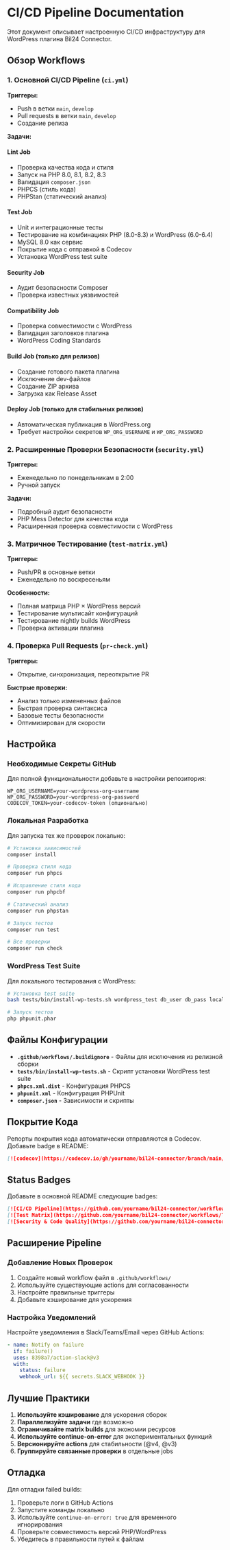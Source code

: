 # CI/CD Pipeline Documentation

Этот документ описывает настроенную CI/CD инфраструктуру для WordPress плагина Bil24 Connector.

## Обзор Workflows

### 1. Основной CI/CD Pipeline (`ci.yml`)

**Триггеры:**
- Push в ветки `main`, `develop`
- Pull requests в ветки `main`, `develop`
- Создание релиза

**Задачи:**

#### Lint Job
- Проверка качества кода и стиля
- Запуск на PHP 8.0, 8.1, 8.2, 8.3
- Валидация `composer.json`
- PHPCS (стиль кода)
- PHPStan (статический анализ)

#### Test Job
- Unit и интеграционные тесты
- Тестирование на комбинациях PHP (8.0-8.3) и WordPress (6.0-6.4)
- MySQL 8.0 как сервис
- Покрытие кода с отправкой в Codecov
- Установка WordPress test suite

#### Security Job
- Аудит безопасности Composer
- Проверка известных уязвимостей

#### Compatibility Job
- Проверка совместимости с WordPress
- Валидация заголовков плагина
- WordPress Coding Standards

#### Build Job (только для релизов)
- Создание готового пакета плагина
- Исключение dev-файлов
- Создание ZIP архива
- Загрузка как Release Asset

#### Deploy Job (только для стабильных релизов)
- Автоматическая публикация в WordPress.org
- Требует настройки секретов `WP_ORG_USERNAME` и `WP_ORG_PASSWORD`

### 2. Расширенные Проверки Безопасности (`security.yml`)

**Триггеры:**
- Еженедельно по понедельникам в 2:00
- Ручной запуск

**Задачи:**
- Подробный аудит безопасности
- PHP Mess Detector для качества кода
- Расширенная проверка совместимости с WordPress

### 3. Матричное Тестирование (`test-matrix.yml`)

**Триггеры:**
- Push/PR в основные ветки
- Еженедельно по воскресеньям

**Особенности:**
- Полная матрица PHP × WordPress версий
- Тестирование мультисайт конфигураций
- Тестирование nightly builds WordPress
- Проверка активации плагина

### 4. Проверка Pull Requests (`pr-check.yml`)

**Триггеры:**
- Открытие, синхронизация, переоткрытие PR

**Быстрые проверки:**
- Анализ только измененных файлов
- Быстрая проверка синтаксиса
- Базовые тесты безопасности
- Оптимизирован для скорости

## Настройка

### Необходимые Секреты GitHub

Для полной функциональности добавьте в настройки репозитория:

```
WP_ORG_USERNAME=your-wordpress-org-username
WP_ORG_PASSWORD=your-wordpress-org-password
CODECOV_TOKEN=your-codecov-token (опционально)
```

### Локальная Разработка

Для запуска тех же проверок локально:

```bash
# Установка зависимостей
composer install

# Проверка стиля кода
composer run phpcs

# Исправление стиля кода
composer run phpcbf

# Статический анализ
composer run phpstan

# Запуск тестов
composer run test

# Все проверки
composer run check
```

### WordPress Test Suite

Для локального тестирования с WordPress:

```bash
# Установка test suite
bash tests/bin/install-wp-tests.sh wordpress_test db_user db_pass localhost latest

# Запуск тестов
php phpunit.phar
```

## Файлы Конфигурации

- **`.github/workflows/.buildignore`** - Файлы для исключения из релизной сборки
- **`tests/bin/install-wp-tests.sh`** - Скрипт установки WordPress test suite
- **`phpcs.xml.dist`** - Конфигурация PHPCS
- **`phpunit.xml`** - Конфигурация PHPUnit
- **`composer.json`** - Зависимости и скрипты

## Покрытие Кода

Репорты покрытия кода автоматически отправляются в Codecov. Добавьте badge в README:

```markdown
[![codecov](https://codecov.io/gh/yourname/bil24-connector/branch/main/graph/badge.svg)](https://codecov.io/gh/yourname/bil24-connector)
```

## Status Badges

Добавьте в основной README следующие badges:

```markdown
[![CI/CD Pipeline](https://github.com/yourname/bil24-connector/workflows/CI/CD%20Pipeline/badge.svg)](https://github.com/yourname/bil24-connector/actions)
[![Test Matrix](https://github.com/yourname/bil24-connector/workflows/Test%20Matrix/badge.svg)](https://github.com/yourname/bil24-connector/actions)
[![Security & Code Quality](https://github.com/yourname/bil24-connector/workflows/Security%20&%20Code%20Quality/badge.svg)](https://github.com/yourname/bil24-connector/actions)
```

## Расширение Pipeline

### Добавление Новых Проверок

1. Создайте новый workflow файл в `.github/workflows/`
2. Используйте существующие actions для согласованности
3. Настройте правильные триггеры
4. Добавьте кэширование для ускорения

### Настройка Уведомлений

Настройте уведомления в Slack/Teams/Email через GitHub Actions:

```yaml
- name: Notify on failure
  if: failure()
  uses: 8398a7/action-slack@v3
  with:
    status: failure
    webhook_url: ${{ secrets.SLACK_WEBHOOK }}
```

## Лучшие Практики

1. **Используйте кэширование** для ускорения сборок
2. **Параллелизуйте задачи** где возможно
3. **Ограничивайте matrix builds** для экономии ресурсов
4. **Используйте continue-on-error** для экспериментальных функций
5. **Версионируйте actions** для стабильности (@v4, @v3)
6. **Группируйте связанные проверки** в отдельные jobs

## Отладка

Для отладки failed builds:

1. Проверьте логи в GitHub Actions
2. Запустите команды локально
3. Используйте `continue-on-error: true` для временного игнорирования
4. Проверьте совместимость версий PHP/WordPress
5. Убедитесь в правильности путей к файлам 